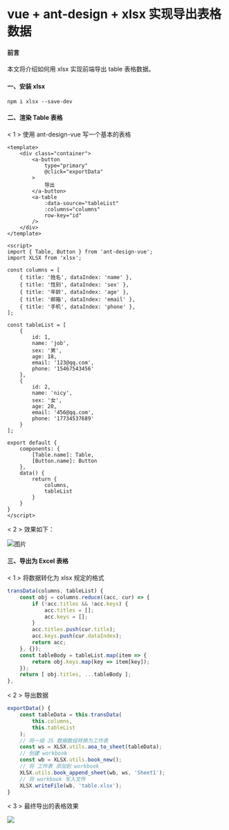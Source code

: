# vue + ant-design + xlsx 实现导出表格数据

#### 前言

本文将介绍如何用 xlsx 实现前端导出 table 表格数据。

#### 一、安装 xlsx

```
npm i xlsx --save-dev
```

#### 二、渲染 Table 表格

< 1 > 使用 ant-design-vue 写一个基本的表格

```
<template>
	<div class="container">
		<a-button
			type="primary"
			@click="exportData"
		>
			导出
		</a-button>
		<a-table
			:data-source="tableList"
			:columns="columns"
			row-key="id"
		/>
	</div>
</template>

<script>
import { Table, Button } from 'ant-design-vue';
import XLSX from 'xlsx';

const columns = [
	{ title: '姓名', dataIndex: 'name' },
	{ title: '性别', dataIndex: 'sex' },
	{ title: '年龄', dataIndex: 'age' },
	{ title: '邮箱', dataIndex: 'email' },
	{ title: '手机', dataIndex: 'phone' },
];

const tableList = [
	{
		id: 1,
		name: 'job',
		sex: '男',
		age: 18,
		email: '123@qq.com',
		phone: '15467543456'
	},
	{
		id: 2,
		name: 'nicy',
		sex: '女',
		age: 20,
		email: '456@qq.com',
		phone: '17734537689'
	}
];

export default {
	components: {
		[Table.name]: Table,
		[Button.name]: Button
	},
	data() {
		return {
			columns,
			tableList
		}
	}
}
</script>

```

< 2 > 效果如下：

![图片](https://img-blog.csdnimg.cn/2d0861a40ce546668b934fb7f32c9825.png?x-oss-process=image/watermark,type_ZHJvaWRzYW5zZmFsbGJhY2s,shadow_50,text_Q1NETiBASGl6bw==,size_20,color_FFFFFF,t_70,g_se,x_16)

#### 三、导出为 Excel 表格

< 1 > 将数据转化为 xlsx 规定的格式

```js
transData(columns, tableList) {
	const obj = columns.reduce((acc, cur) => {
		if (!acc.titles && !acc.keys) {
			acc.titles = [];
			acc.keys = [];
		}
		acc.titles.push(cur.title);
		acc.keys.push(cur.dataIndex);
		return acc;
	}, {});
    const tableBody = tableList.map(item => {
    	return obj.keys.map(key => item[key]);
    });
	return [ obj.titles, ...tableBody ];
},

```

< 2 > 导出数据

```js
exportData() {
    const tableData = this.transData(
        this.columns,
        this.tableList
    );
    // 将一组 JS 数据数组转换为工作表
    const ws = XLSX.utils.aoa_to_sheet(tableData);
    // 创建 workbook
    const wb = XLSX.utils.book_new();
    // 将 工作表 添加到 workbook
    XLSX.utils.book_append_sheet(wb, ws, 'Sheet1');
    // 将 workbook 写入文件
    XLSX.writeFile(wb, 'table.xlsx');
}

```

< 3 > 最终导出的表格效果

![](https://img-blog.csdnimg.cn/0d5a73ab4bda426daec2ae9e3e4b8eb8.png)